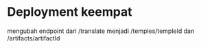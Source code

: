 # Deployment keempat
mengubah endpoint dari /translate menjadi 
/temples/templeId dan /artifacts/artifactId